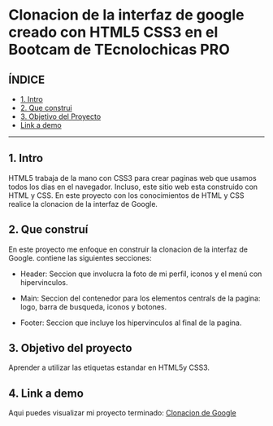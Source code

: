 # Clonacion de la interfaz de google creado con HTML5 CSS3 en el Bootcam de TEcnolochicas PRO


## **ÍNDICE**

* [1. Intro](https://github.com/Dmep09/Clonacion_google/blob/main/README.md#1-intro)
* [2. Que construi](https://github.com/Dmep09/Clonacion_google/blob/main/README.md#2-que-constru%C3%AD)
* [3. Objetivo del Proyecto](https://github.com/Dmep09/Clonacion_google/blob/main/README.md#3-objetivo-del-proyecto)
* [Link a demo](https://github.com/Dmep09/Clonacion_google/blob/main/README.md#4-link-a-demo)

****
## 1. Intro 
HTML5 trabaja de la mano con CSS3 para crear paginas web que usamos todos los dias en el navegador. Incluso, este sitio web esta construido con HTML y CSS. En este proyecto con los conocimientos de HTML y CSS realice la clonacion de la interfaz de Google. 


## 2. Que construí
En este proyecto me enfoque en construir la clonacion de la interfaz de Google. 
contiene las siguientes secciones: 

* Header: Seccion que involucra la foto de mi perfil, iconos y el menú con hipervinculos. 

* Main: Seccion del contenedor para los elementos centrals de la pagina: logo, barra de busqueda, iconos y botones. 

* Footer: Seccion que incluye los hipervinculos al final de la pagina. 

## 3. Objetivo del proyecto 
Aprender a utilizar las etiquetas estandar en HTML5y CSS3.

## 4. Link a demo 
Aqui puedes visualizar mi proyecto terminado: [Clonacion de Google](https://adorable-gumdrop-abc6a8.netlify.app)
